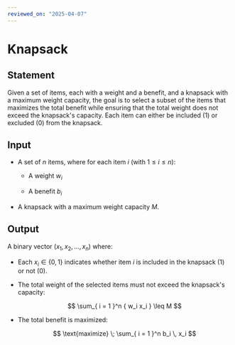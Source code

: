 ```yaml
---
reviewed_on: "2025-04-07"
---
```


# Knapsack

## Statement

Given a set of items, each with a weight and a benefit, and a knapsack with a maximum weight capacity, the goal is to select a subset of the items that maximizes the total benefit while ensuring that the total weight does not exceed the knapsack's capacity. Each item can either be included ($1$) or excluded ($0$) from the knapsack.

## Input

- A set of $n$ items, where for each item $i$ (with $1 \leq i \leq n$):

	- A weight $w_i$

	- A benefit $b_i$

- A knapsack with a maximum weight capacity $M$.

## Output

A binary vector $(x_1,x_2,\dots,x_n)$ where:

- Each $x_i \in \{0,1\}$ indicates whether item $i$ is included in the knapsack ($1$) or not ($0$).

- The total weight of the selected items must not exceed the knapsack's capacity:

	$$
	\sum_{ i = 1 }^n { w_i x_i } \leq M
	$$

- The total benefit is maximized:

	$$
	\text{maximize} \; \sum_{ i = 1 }^n b_i \, x_i
	$$
